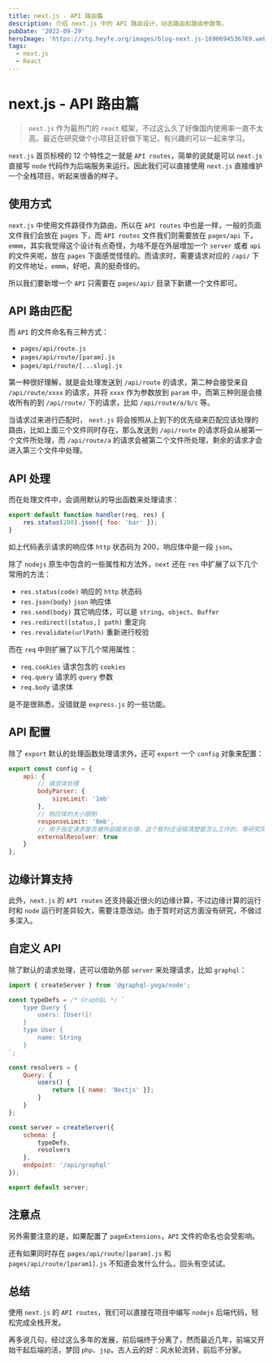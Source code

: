 ```yaml
---
title: next.js - API 路由篇
description: 介绍 next.js 中的 API 路由设计，动态路由和路由参数等。
pubDate: '2022-09-29'
heroImage: 'https://stg.heyfe.org/images/blog-next.js-1690694536769.webp'
tags:
  - next.js
  - React
---
```


# next.js - API 路由篇

> `next.js` 作为最热门的 `react` 框架，不过这么久了好像国内使用率一直不太高。最近在研究做个小项目正好做下笔记，有兴趣的可以一起来学习。

`next.js` 首页标榜的 12 个特性之一就是 `API routes`，简单的说就是可以 `next.js` 直接写 `node` 代码作为后端服务来运行。因此我们可以直接使用 `next.js` 直接维护一个全栈项目，听起来很香的样子。

## 使用方式

`next.js` 中使用文件路径作为路由，所以在 `API routes` 中也是一样，一般的页面文件我们会放在 `pages` 下，而 `API routes` 文件我们则需要放在 `pages/api` 下，`emmm`，其实我觉得这个设计有点奇怪，为啥不是在外层增加一个 `server` 或者 `api` 的文件夹呢，放在 `pages` 下面感觉怪怪的。而请求时，需要请求对应的 `/api/` 下的文件地址，`emmm`，好吧，真的挺奇怪的。

所以我们要新增一个 `API` 只需要在 `pages/api/` 目录下新建一个文件即可。

## API 路由匹配

而 `API` 的文件命名有三种方式：

-   `pages/api/route.js`
-   `pages/api/route/[param].js`
-   `pages/api/route/[...slug].js`

第一种很好理解，就是会处理发送到 `/api/route` 的请求，第二种会接受来自 `/api/route/xxxx` 的请求，并将 `xxxx` 作为参数放到 `param` 中，而第三种则是会接收所有的到 `/api/route/` 下的请求，比如 `/api/route/a/b/c` 等。

当请求过来进行匹配时， `next.js` 将会按照从上到下的优先级来匹配应该处理的路由，比如上面三个文件同时存在，那么发送到 `/api/route` 的请求将会从被第一个文件所处理，而 `/api/route/a` 的请求会被第二个文件所处理，剩余的请求才会进入第三个文件中处理。

## API 处理

而在处理文件中，会调用默认的导出函数来处理请求：

```js
export default function handler(req, res) {
    res.status(200).json({ foo: 'bar' });
}
```

如上代码表示请求的响应体 `http` 状态码为 200，响应体中是一段 `json`。

除了 `nodejs` 原生中包含的一些属性和方法外，`next` 还在 `res` 中扩展了以下几个常用的方法：

-   `res.status(code)` 响应的 `http` 状态码
-   `res.json(body)` `json` 响应体
-   `res.send(body)` 其它响应体，可以是 `string`、`object`、`Buffer`
-   `res.redirect([status,] path)` 重定向
-   `res.revalidate(urlPath)` 重新进行校验

而在 `req` 中则扩展了以下几个常用属性：

-   `req.cookies` 请求包含的 `cookies`
-   `req.query` 请求的 `query` 参数
-   `req.body` 请求体

是不是很熟悉，没错就是 `express.js` 的一些功能。

## API 配置

除了 `export` 默认的处理函数处理请求外，还可 `export` 一个 `config` 对象来配置：

```js
export const config = {
    api: {
        // 请求体处理
        bodyParser: {
            sizeLimit: '1mb'
        },
        // 响应体的大小限制
        responseLimit: '8mb',
        // 用于指定请求是否被外部服务处理，这个暂时还没搞清楚是怎么工作的，等研究完了再来更新
        externalResolver: true
    }
};
```

## 边缘计算支持

此外，`next.js` 的 `API routes` 还支持最近很火的边缘计算，不过边缘计算的运行时和 `node` 运行时差异较大，需要注意改动。由于暂时对这方面没有研究，不做过多深入。

## 自定义 API

除了默认的请求处理，还可以借助外部 `server` 来处理请求，比如 `graphql`：

```js
import { createServer } from '@graphql-yoga/node';

const typeDefs = /* GraphQL */ `
    type Query {
        users: [User!]!
    }
    type User {
        name: String
    }
`;

const resolvers = {
    Query: {
        users() {
            return [{ name: 'Nextjs' }];
        }
    }
};

const server = createServer({
    schema: {
        typeDefs,
        resolvers
    },
    endpoint: '/api/graphql'
});

export default server;
```

## 注意点

另外需要注意的是，如果配置了 `pageExtensions`，`API` 文件的命名也会受影响。

还有如果同时存在 `pages/api/route/[param].js` 和 `pages/api/route/[param1].js` 不知道会发什么什么，回头有空试试。

## 总结

使用 `next.js` 的 `API routes`，我们可以直接在项目中编写 `nodejs` 后端代码，轻松完成全栈开发。

再多说几句，经过这么多年的发展，前后端终于分离了，然而最近几年，前端又开始干起后端的活，梦回 `php`、`jsp`。古人云的好：风水轮流转，前后不分家。
